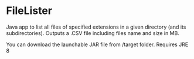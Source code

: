 # FileLister
Java app to list all files of specified extensions in a given directory (and its subdirectories).
Outputs a .CSV file including files name and size in MB.

You can download the launchable JAR file from /target folder. Requires JRE 8 
